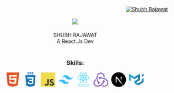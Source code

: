 <div id="badges" align="right" >
        <a href="https://www.linkedin.com/in/shubh-rajawat-09965b266/" >
          <img src="https://img.shields.io/badge/LinkedIn-blue?style=for-the-badge&logo=ShubhRajawat&logoColor=white" alt="Shubh Rajawat"/>
        </a>
</div>
<br />
<div id="header" align="center">
<!--   <img src="https://media.giphy.com/media/M9gbBd9nbDrOTu1Mqx/giphy.gif" width="100"/> -->
<!--   <img src="https://media.giphy.com/media/gjrYDwbjnK8x36xZIO/giphy.gif" width="300"/>  -->
  <img src="https://media.giphy.com/media/kje0rsDyVEMEzQLPol/giphy.gif" width="300"/>
</div>
<br />
<div align="center" >SHUBH RAJAWAT</div>

<div align="center" >
  A React.Js Dev 
</div>
<br />

<h3 align="center" >Skills:</h3>
<div align="center" >
  <img src="https://github.com/devicons/devicon/blob/master/icons/html5/html5-original.svg" title="HTML5" alt="HTML" width="40" height="40"/>&nbsp;
 <img src="https://github.com/devicons/devicon/blob/master/icons/css3/css3-plain-wordmark.svg"  title="CSS3" alt="CSS" width="40" height="40"/>&nbsp;
  <img src="https://github.com/devicons/devicon/blob/master/icons/javascript/javascript-original.svg" title="JavaScript" alt="JavaScript" width="40" height="40"/>&nbsp;
  <img src="https://github.com/devicons/devicon/blob/master/icons/tailwindcss/tailwindcss-original.svg" title="Tailwind" alt="Tailwind" width="40" height="40"/>&nbsp;
    <img src="https://github.com/devicons/devicon/blob/master/icons/react/react-original-wordmark.svg" title="React" alt="React" width="40" height="40"/>&nbsp;
     <img src="https://github.com/devicons/devicon/blob/master/icons/redux/redux-original.svg" title="Redux-Toolkit" alt="Redux-Toolkit" width="40" height="40"/>&nbsp;
<!--      <img src="https://github.com/devicons/devicon/blob/master/icons/axios/axios-plain.svg" title="Axios" alt="Axios" width="40" height="40"/>&nbsp; -->
     <img src="https://github.com/devicons/devicon/blob/master/icons/nextjs/nextjs-original.svg" title="Next.js" alt="Next.js" width="40" height="40"/>&nbsp;
         <img src="https://github.com/devicons/devicon/blob/master/icons/materialui/materialui-original.svg" title="Material UI" alt="Material UI" width="40" height="40"/>&nbsp;
</div>
